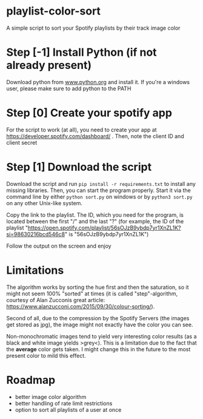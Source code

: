 # playlist-color-sort
A simple script to sort your Spotify playlists by their track image color 

# Step [-1] Install Python (if not already present)
Download python from www.python.org and install it. If you're a windows user, please make sure to add python to the PATH

# Step [0] Create your spotify app
For the script to work (at all), you need to create your app at https://developer.spotify.com/dashboard/ . Then, note the client ID and client secret

# Step [1] Download the script
Download the script and run `pip install -r requirements.txt` to install any missing libraries. Then, you can start the program properly.
Start it via the command line by either `python sort.py` on windows or by `python3 sort.py` on any other Unix-like system.

Copy the link to the playlist. The ID, which you need for the program, is located between the first "/" and the last "?"
(for example, the ID of the playlist "https://open.spotify.com/playlist/56sOJzB9ybdp7yr1XnZL1K?si=98630216bcd546c8" is "56sOJzB9ybdp7yr1XnZL1K")

Follow the output on the screen and enjoy

# Limitations
The algorithm works by sorting the hue first and then the saturation, so it might not seem 100% "sorted" at times (it is called "step"-algorithm, courtesy of Alan Zucconis great article: https://www.alanzucconi.com/2015/09/30/colour-sorting/). 

Second of all, due to the compression by the Spotify Servers (the images get stored as jpg), the image might not exactly have the color you can see. 

Non-monochromatic images tend to yield very interesting color results (as a black and white image yields >grey<). This is a limitation due to the fact that the **average** color gets taken. I might change this in the future to the most present color to mild this effect.

# Roadmap
- better image color algorithm
- better handling of rate limit restrictions
- option to sort all playlists of a user at once
